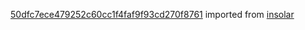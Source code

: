 [50dfc7ece479252c60cc1f4faf9f93cd270f8761](https://github.com/insolar/insolar/commit/50dfc7ece479252c60cc1f4faf9f93cd270f8761) imported from [insolar](https://github.com/insolar/insolar)
